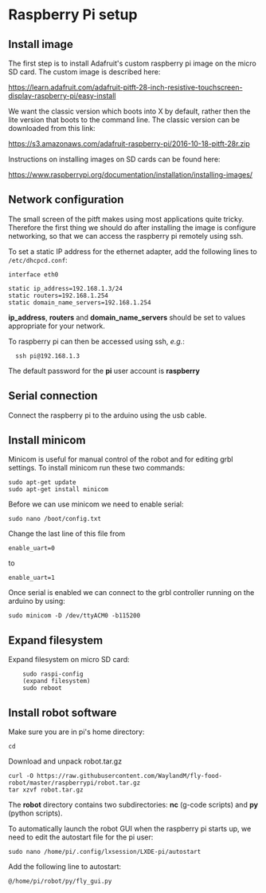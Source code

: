 # Raspberry Pi setup

## Install image
The first step is to install Adafruit's custom raspberry pi image on the micro SD card. The custom image is described here:

https://learn.adafruit.com/adafruit-pitft-28-inch-resistive-touchscreen-display-raspberry-pi/easy-install

We want the classic version which boots into X by default, rather then the lite version that boots to the command line. The classic version can be downloaded from this link:

https://s3.amazonaws.com/adafruit-raspberry-pi/2016-10-18-pitft-28r.zip

Instructions on installing images on SD cards can be found here:

https://www.raspberrypi.org/documentation/installation/installing-images/


## Network configuration
The small screen of the pitft makes using most applications quite tricky. Therefore the first thing we should do after installing the image is configure networking, so that we can access the raspberry pi remotely using ssh.

To set a static IP address for the ethernet adapter, add the following lines to ```/etc/dhcpcd.conf```:

```
interface eth0

static ip_address=192.168.1.3/24
static routers=192.168.1.254
static domain_name_servers=192.168.1.254
```

**ip_address**, **routers** and **domain_name_servers** should be set to values appropriate for your network.

To raspberry pi can then be accessed using ssh, *e.g.*:
```
  ssh pi@192.168.1.3
```

The default password for the **pi** user account is **raspberry**

## Serial connection
Connect the raspberry pi to the arduino using the usb cable.


## Install minicom
Minicom is useful for manual control of the robot and for editing grbl settings. To install minicom run these two commands:

```
sudo apt-get update
sudo apt-get install minicom
```

Before we can use minicom we need to enable serial:

```
sudo nano /boot/config.txt
```

Change the last line of this file from

```
enable_uart=0
```

to

```
enable_uart=1
```

Once serial is enabled we can connect to the grbl controller running on the arduino by using:

```
sudo minicom -D /dev/ttyACM0 -b115200
```

## Expand filesystem
Expand filesystem on micro SD card:

```
    sudo raspi-config
    (expand filesystem)
    sudo reboot
```

## Install robot software

Make sure you are in pi's home directory:

```
cd
```

Download and unpack robot.tar.gz

```
curl -O https://raw.githubusercontent.com/WaylandM/fly-food-robot/master/raspberrypi/robot.tar.gz
tar xzvf robot.tar.gz
```

The **robot** directory contains two subdirectories: **nc** (g-code scripts) and **py** (python scripts).

To automatically launch the robot GUI when the raspberry pi starts up, we need to edit the autostart file for the pi user:

```
sudo nano /home/pi/.config/lxsession/LXDE-pi/autostart
```

Add the following line to autostart:

```
@/home/pi/robot/py/fly_gui.py
```
